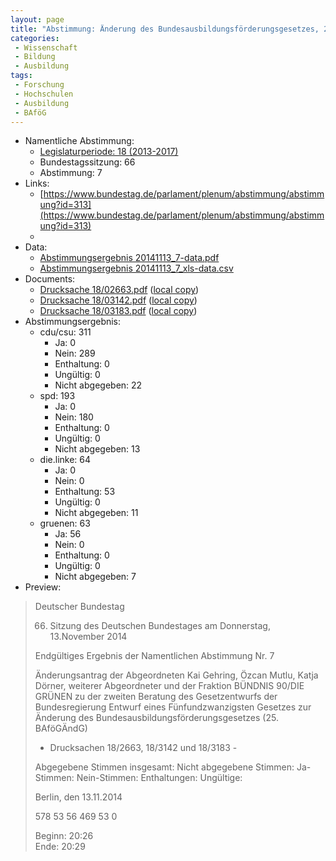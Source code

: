 ```yaml
---
layout: page
title: "Abstimmung: Änderung des Bundesausbildungsförderungsgesetzes, 2. Änderungsantrag Bündnis 90/Die Grünen"
categories:
 - Wissenschaft
 - Bildung
 - Ausbildung
tags:
 - Forschung
 - Hochschulen
 - Ausbildung
 - BAföG
---
```


* Namentliche Abstimmung:
    * [Legislaturperiode: 18 (2013-2017)](https://de.wikipedia.org/wiki/18._Deutscher_Bundestag)
    * Bundestagssitzung: 66
    * Abstimmung: 7
* Links: 
    * [https://www.bundestag.de/parlament/plenum/abstimmung/abstimmung?id=313](https://www.bundestag.de/parlament/plenum/abstimmung/abstimmung?id=313)
    * 
* Data: 
    * [Abstimmungsergebnis 20141113_7-data.pdf](/res/abstimmungsliste/20141113_7-data.pdf)
    * [Abstimmungsergebnis 20141113_7_xls-data.csv](/res/abstimmungsliste/analyses/20141113_7_xls-data.csv)
* Documents: 
    * [Drucksache 18/02663.pdf](http://dip21.bundestag.de/dip21/btd/18/026/1802663.pdf) ([local copy](/res/abstimmungsdaten/018-066-07/1802663.pdf))
    * [Drucksache 18/03142.pdf](http://dip21.bundestag.de/dip21/btd/18/031/1803142.pdf) ([local copy](/res/abstimmungsdaten/018-066-07/1803142.pdf))
    * [Drucksache 18/03183.pdf](http://dip21.bundestag.de/dip21/btd/18/031/1803183.pdf) ([local copy](/res/abstimmungsdaten/018-066-07/1803183.pdf))
* Abstimmungsergebnis:
    * cdu/csu: 311
        * Ja: 0
        * Nein: 289
        * Enthaltung: 0
        * Ungültig: 0
        * Nicht abgegeben: 22
    * spd: 193
        * Ja: 0
        * Nein: 180
        * Enthaltung: 0
        * Ungültig: 0
        * Nicht abgegeben: 13
    * die.linke: 64
        * Ja: 0
        * Nein: 0
        * Enthaltung: 53
        * Ungültig: 0
        * Nicht abgegeben: 11
    * gruenen: 63
        * Ja: 56
        * Nein: 0
        * Enthaltung: 0
        * Ungültig: 0
        * Nicht abgegeben: 7
* Preview: 
> Deutscher Bundestag
> 
> 66. Sitzung des Deutschen Bundestages
> am Donnerstag, 13.November 2014
> 
> Endgültiges Ergebnis der Namentlichen Abstimmung Nr. 7
> 
> Änderungsantrag der Abgeordneten Kai Gehring, Özcan Mutlu, Katja Dörner, weiterer
> Abgeordneter und der Fraktion BÜNDNIS 90/DIE GRÜNEN
> zu der zweiten Beratung des Gesetzentwurfs der Bundesregierung
> Entwurf eines Fünfundzwanzigsten Gesetzes zur Änderung des
> Bundesausbildungsförderungsgesetzes (25. BAföGÄndG)
> - Drucksachen 18/2663, 18/3142 und 18/3183 -
> 
> Abgegebene Stimmen insgesamt:
> Nicht abgegebene Stimmen:
> Ja-Stimmen:
> Nein-Stimmen:
> Enthaltungen:
> Ungültige:
> 
> Berlin, den 13.11.2014
> 
> 578
> 53
> 56
> 469
> 53
> 0
> 
> Beginn: 20:26  
> Ende: 20:29
